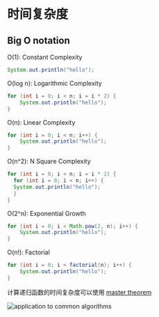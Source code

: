 # 时间复杂度

## Big O notation

O(1): Constant Complexity

```java
System.out.println("hello");
```

O(log n): Logarithmic Complexity

```java
for (int i = 0; i < n; i = i * 2) {
	System.out.println("hello");
}
```



O(n): Linear Complexity

```java
for (int i = 0; i < n; i++) {
	System.out.println("hello");
}
```



O(n^2): N Square Complexity

```java
for (int i = 0; i < n; i = i * 2) {
  for (int i = 0; i < n; i++) {
  System.out.println("hello");
  }
}
```



O(2^n): Exponential Growth

```java
for (int i = 0; i < Math.pow(2, n); i++) {
	System.out.println("hello");
}
```



O(n!): Factorial

```java
for (int i = 0; i < factorial(n); i++) {
	System.out.println("hello");
}
```



计算递归函数的时间复杂度可以使用 [master theorem](https://en.wikipedia.org/wiki/Master_theorem_(analysis_of_algorithms))

![application to common algorithms](https://blog-1300663127.cos.ap-shanghai.myqcloud.com/BackEnd_Notes/masterTheorem.png)

